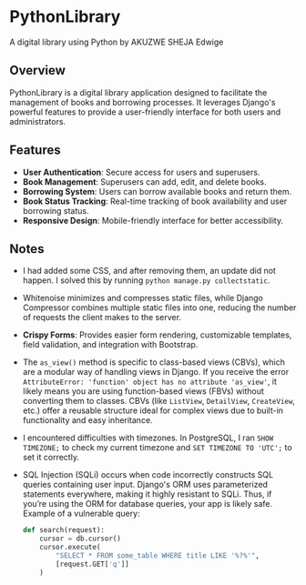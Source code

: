 # PythonLibrary
A digital library using Python by AKUZWE SHEJA Edwige

## Overview
PythonLibrary is a digital library application designed to facilitate the management of books and borrowing processes. It leverages Django's powerful features to provide a user-friendly interface for both users and administrators.

## Features
- **User Authentication**: Secure access for users and superusers.
- **Book Management**: Superusers can add, edit, and delete books.
- **Borrowing System**: Users can borrow available books and return them.
- **Book Status Tracking**: Real-time tracking of book availability and user borrowing status.
- **Responsive Design**: Mobile-friendly interface for better accessibility.

## Notes
- I had added some CSS, and after removing them, an update did not happen. I solved this by running `python manage.py collectstatic`.
  
- Whitenoise minimizes and compresses static files, while Django Compressor combines multiple static files into one, reducing the number of requests the client makes to the server.

- **Crispy Forms**: Provides easier form rendering, customizable templates, field validation, and integration with Bootstrap.

- The `as_view()` method is specific to class-based views (CBVs), which are a modular way of handling views in Django. If you receive the error `AttributeError: 'function' object has no attribute 'as_view'`, it likely means you are using function-based views (FBVs) without converting them to classes. CBVs (like `ListView`, `DetailView`, `CreateView`, etc.) offer a reusable structure ideal for complex views due to built-in functionality and easy inheritance.

- I encountered difficulties with timezones. In PostgreSQL, I ran `SHOW TIMEZONE;` to check my current timezone and `SET TIMEZONE TO 'UTC';` to set it correctly.

- SQL Injection (SQLi) occurs when code incorrectly constructs SQL queries containing user input. Django's ORM uses parameterized statements everywhere, making it highly resistant to SQLi. Thus, if you’re using the ORM for database queries, your app is likely safe. Example of a vulnerable query:
    ```python
    def search(request):
        cursor = db.cursor()
        cursor.execute(
            "SELECT * FROM some_table WHERE title LIKE '%?%'",
            [request.GET['q']]
        )
    ```



